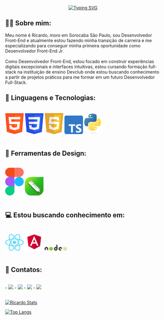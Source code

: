 <div align="center">
  <a href="https://git.io/typing-svg">
    <img src="https://readme-typing-svg.demolab.com?font=Fira+Code&weight=500&size=25&pause=1000&color=993399&center=true&vCenter=true&random=false&width=524&lines=Hello+World,+eu+sou+o+Ricardo!+" alt="Typing SVG">
  </a>
</div>

## 👨‍💻 Sobre mim:
Meu nome é Ricardo, moro em Sorocaba São Paulo, sou Desenvolvedor Front-End e atualmente estou fazendo minha transição de carreira e me especializando para conseguir minha primeira oportunidade como Desenvolvedor Front-End Jr.<br>
<br>
Como Desenvolvedor Front-End, estou focado em construir experiências digitais excepcionais e interfaces intuitivas, estou cursando formação full-stack na instituição de ensino Devclub onde estou buscando conhecimento a partir de projetos práticos para me formar em um futuro Desenvolvedor Full-Stack.
<br>

## 🤖 Linguagens e Tecnologias:
<br>
<div>
  <img src="./img/logo-html.png" alt="html-logo" width="60px" />
  <img src="./img/logo-css3.png" alt="css-logo" width="60px"/>
  <img src="./img/logo-javascript.png" alt="javascript-logo" width="60px"/>
  <img src="./img/logo-typescript.png" alt="typescript-logo" width="60px"/>
  <img src="./img/logo-python.png" alt="python-logo" width="60px"/>    
</div> 
<br>

## 🎨 Ferramentas de Design:
<br>
  <div>
    <img src="./img/logo-figma.png" alt="figma-logo" width="60px" />
    <img src="./img/logo-coreldraw.png" alt="coreldraw-logo" width="60px" />
  </div>
<br>

## 💻 Estou buscando conhecimento em:
<br>
  <div>
    <img src="./img/logo-react.png" alt="react-logo" width="60px" />
    <img src="./img/logo-angular.png" alt="angular-logo" width="60px" />
    <img src="./img/logo-nodejs.png" alt="nodejs-logo" width="75px" />
  </div>
<br>

## 📱 Contatos:
<br>
  - <a href="mailto:riraphaelusa@gmail.com"><img src="https://img.shields.io/badge/Gmail-D14836?style=for-the-badge&logo=gmail&logoColor=white"/></a>
  - <a href="https://www.facebook.com/ricardo.raphael.75?locale=pt_BR"><img src="https://img.shields.io/badge/Facebook-1877F2?style=for-the-badge&logo=facebook&logoColor=white"/></a>
  - <a href="https://www.instagram.com/ricardoapraphael/"><img src="https://img.shields.io/badge/Instagram-E4405F?style=for-the-badge&logo=instagram&logoColor=white"/></a>
  - <a href="https://www.linkedin.com/in/ricardo-raphael-4771b428b/"><img src="https://img.shields.io/badge/LinkedIn-0077B5?style=for-the-badge&logo=linkedin&logoColor=white"/></a>
<br>
<br> 

  [![Ricardo Stats](https://github-readme-stats.vercel.app/api?username=ricardoraphaeltech)](https://github.com/anuraghazra/github-readme-stats)

  [![Top Langs](https://github-readme-stats.vercel.app/api/top-langs/?username=ricardoraphaeltech)](https://github.com/anuraghazra/github-readme-stats)
